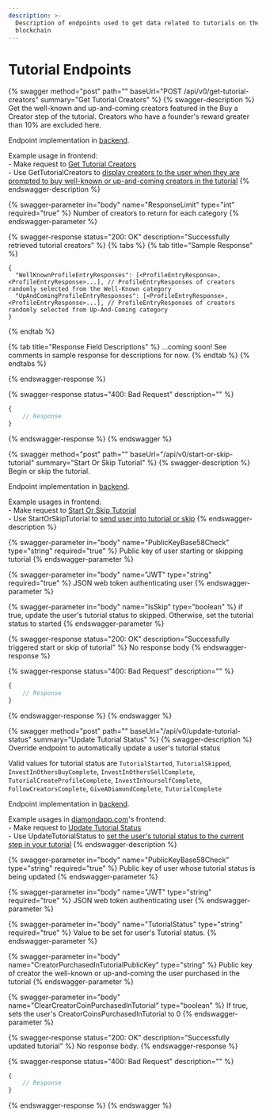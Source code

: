 ```yaml
---
description: >-
  Description of endpoints used to get data related to tutorials on the DeSo
  blockchain
---
```


# Tutorial Endpoints

{% swagger method="post" path="" baseUrl="POST /api/v0/get-tutorial-creators" summary="Get Tutorial Creators" %}
{% swagger-description %}
Get the well-known and up-and-coming creators featured in the Buy a Creator step of the tutorial. Creators who have a founder's reward greater than 10% are excluded here.

Endpoint implementation in [backend](https://github.com/deso-protocol/backend/blob/709cbfbc62cf3a0e6d56c393e555fc277c93fb76/routes/tutorial.go#L32).

Example usage in frontend:\
&#x20; \- Make request to [Get Tutorial Creators](https://github.com/deso-protocol/frontend/blob/e006beb72867f6d48a78adb1d126c66144a4298c/src/app/backend-api.service.ts#L2107)\
&#x20; \- Use GetTutorialCreators to [display creators to the user when they are prompted to buy well-known or up-and-coming creators in the tutorial](https://github.com/deso-protocol/frontend/blob/e006beb72867f6d48a78adb1d126c66144a4298c/src/app/tutorial/buy-creator-coins-tutorial-page/buy-creator-coins-tutorial/buy-creator-coins-tutorial.component.ts#L44)
{% endswagger-description %}

{% swagger-parameter in="body" name="ResponseLimit" type="int" required="true" %}
Number of creators to return for each category
{% endswagger-parameter %}

{% swagger-response status="200: OK" description="Successfully retrieved tutorial creators" %}
{% tabs %}
{% tab title="Sample Response" %}
```json5
{
  "WellKnownProfileEntryResponses": [<ProfileEntryResponse>, <ProfileEntryResponse>...], // ProfileEntryResponses of creators randomly selected from the Well-Known category
  "UpAndComingProfileEntryResponses": [<ProfileEntryResponse>, <ProfileEntryResponse>...], // ProfileEntryResponses of creators randomly selected from Up-And-Coming category
}
```
{% endtab %}

{% tab title="Response Field Descriptions" %}
...coming soon! See comments in sample response for descriptions for now.
{% endtab %}
{% endtabs %}


{% endswagger-response %}

{% swagger-response status="400: Bad Request" description="" %}
```javascript
{
    // Response
}
```
{% endswagger-response %}
{% endswagger %}

{% swagger method="post" path="" baseUrl="/api/v0/start-or-skip-tutorial" summary="Start Or Skip Tutorial" %}
{% swagger-description %}
Begin or skip the tutorial.

Endpoint implementation in [backend](https://github.com/deso-protocol/backend/blob/709cbfbc62cf3a0e6d56c393e555fc277c93fb76/routes/tutorial.go#L191).

Example usages in frontend:\
&#x20; \- Make request to [Start Or Skip Tutorial](https://github.com/deso-protocol/frontend/blob/e006beb72867f6d48a78adb1d126c66144a4298c/src/app/backend-api.service.ts#L2215)\
&#x20; \- Use StartOrSkipTutorial to [send user into tutorial or skip](https://github.com/deso-protocol/frontend/blob/e006beb72867f6d48a78adb1d126c66144a4298c/src/app/left-bar/left-bar.component.ts#L109)
{% endswagger-description %}

{% swagger-parameter in="body" name="PublicKeyBase58Check" type="string" required="true" %}
Public key of user starting or skipping tutorial
{% endswagger-parameter %}

{% swagger-parameter in="body" name="JWT" type="string" required="true" %}
JSON web token authenticating user
{% endswagger-parameter %}

{% swagger-parameter in="body" name="IsSkip" type="boolean" %}
if true, update the user's tutorial status to skipped. Otherwise, set the tutorial status to started
{% endswagger-parameter %}

{% swagger-response status="200: OK" description="Successfully triggered start or skip of tutorial" %}
No response body
{% endswagger-response %}

{% swagger-response status="400: Bad Request" description="" %}
```javascript
{
    // Response
}
```
{% endswagger-response %}
{% endswagger %}

{% swagger method="post" path="" baseUrl="/api/v0/update-tutorial-status" summary="Update Tutorial Status" %}
{% swagger-description %}
Override endpoint to automatically update a user's tutorial status

Valid values for tutorial status are `TutorialStarted`, `TutorialSkipped`, `InvestInOthersBuyComplete`, `InvestInOthersSellComplete`, `TutorialCreateProfileComplete`, `InvestInYourselfComplete`, `FollowCreatorsComplete`, `GiveADiamondComplete`, `TutorialComplete`

Endpoint implementation in [backend](https://github.com/deso-protocol/backend/blob/709cbfbc62cf3a0e6d56c393e555fc277c93fb76/routes/tutorial.go#L36).

Example usages in [diamondapp.com](https://diamondapp.com)'s frontend:\
&#x20; \- Make request to [Update Tutorial Status](https://github.com/diamond-app/frontend/blob/735634e38dfa0605035ded19b46b92766ec856c4/src/app/backend-api.service.ts#L2275)\
&#x20; \- Use UpdateTutorialStatus to [set the user's tutorial status to the current step in your tutorial](https://github.com/diamond-app/frontend/blob/735634e38dfa0605035ded19b46b92766ec856c4/src/app/trade-creator-page/trade-creator/trade-creator.component.ts#L399)
{% endswagger-description %}

{% swagger-parameter in="body" name="PublicKeyBase58Check" type="string" required="true" %}
Public key of user whose tutorial status is being updated
{% endswagger-parameter %}

{% swagger-parameter in="body" name="JWT" type="string" required="true" %}
JSON web token authenticating user
{% endswagger-parameter %}

{% swagger-parameter in="body" name="TutorialStatus" type="string" required="true" %}
Value to be set for user's Tutorial status.
{% endswagger-parameter %}

{% swagger-parameter in="body" name="CreatorPurchasedInTutorialPublicKey" type="string" %}
Public key of creator the well-known or up-and-coming the user purchased in the tutorial
{% endswagger-parameter %}

{% swagger-parameter in="body" name="ClearCreatorCoinPurchasedInTutorial" type="boolean" %}
If true, sets the user's CreatorCoinsPurchasedInTutorial to 0
{% endswagger-parameter %}

{% swagger-response status="200: OK" description="Successfully updated tutorial" %}
No response body.
{% endswagger-response %}

{% swagger-response status="400: Bad Request" description="" %}
```javascript
{
    // Response
}
```
{% endswagger-response %}
{% endswagger %}

